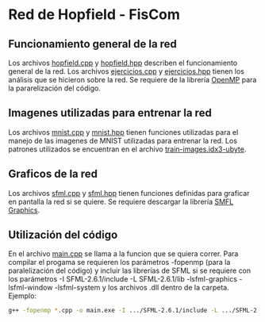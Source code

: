 # Red de Hopfield - FisCom

## Funcionamiento general de la red
Los archivos [hopfield.cpp](./hopfield.cpp) y [hopfield.hpp](./headers/hopfield.hpp) describen el funcionamiento general de la red.
Los archivos [ejercicios.cpp](./ejercicios.cpp) y [ejercicios.hpp](./headers/ejercicios.hpp) tienen los análisis que se hicieron sobre la red.
Se requiere de la librería [OpenMP](https://www.openmp.org/) para la pararelización del código.
## Imagenes utilizadas para entrenar la red
Los archivos [mnist.cpp](./mnist.cpp) y [mnist.hpp](./headers/mnist.hpp) tienen funciones utilizadas para el manejo de las imagenes de MNIST utilizadas para entrenar la red.
Los patrones utilizados se encuentran en el archivo [train-images.idx3-ubyte](./train-images.idx3-ubyte).
## Graficos de la red
Los archivos [sfml.cpp](./sfml.cpp) y [sfml.hpp](./sfml.hpp) tienen funciones definidas para graficar en pantalla la red si se quiere.
Se requiere descargar la librería [SMFL Graphics](https://www.sfml-dev.org/).

## Utilización del código
En el archivo [main.cpp](./main.cpp) se llama a la funcion que se quiera correr.
Para compilar el progama se requieren los parámetros -fopenmp (para la paralelización del código) y incluir las librerías de SFML si se requiere con los parámetros -I SFML-2.6.1/include -L SFML-2.6.1/lib -lsfml-graphics -lsfml-window -lsfml-system y los archivos .dll dentro de la carpeta.
Ejemplo:
```sh
g++ -fopenmp *.cpp -o main.exe -I .../SFML-2.6.1/include -L .../SFML-2.6.1/lib -lsfml-graphics -lsfml-window -lsfml-system



